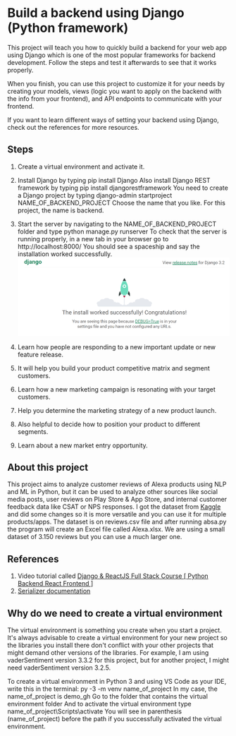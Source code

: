 # Build a backend using Django (Python framework)

This project will teach you how to quickly build a backend for your web app using Django which is one of the most popular frameworks for backend development. Follow the steps and test it afterwards to see that it works properly. 

When you finish, you can use this project to customize it for your needs by creating your models, views (logic you want to apply on the backend with the info from your frontend), and API endpoints to communicate with your frontend.

If you want to learn different ways of setting your backend using Django, check out the references for more resources.

## Steps

1) Create a virtual environment and activate it.
2) Install Django by typing
pip install Django
Also install Django REST framework by typing
pip install djangorestframework
You need to create a Django project by typing
django-admin startproject NAME_OF_BACKEND_PROJECT
Choose the name that you like. For this project, the name is backend.
 
3) Start the server by navigating to the NAME_OF_BACKEND_PROJECT folder and type
python manage.py runserver
To check that the server is running properly, in a new tab in your browser go to
http://localhost:8000/
You should see a spaceship and say the installation worked successfully.
![alt text](images/Installation_ok.PNG)
 
4) Learn how people are responding to a new important update or new feature release.
5) It will help you build your product competitive matrix and segment customers.
6) Learn how a new marketing campaign is resonating with your target customers.
7) Help you determine the marketing strategy of a new product launch.
8) Also helpful to decide how to position your product to different segments.
9) Learn about a new market entry opportunity.

## About this project

This project aims to analyze customer reviews of Alexa products using NLP and ML in Python, but it can be used to analyze other sources like social media posts, user reviews on Play Store & App Store, and internal customer feedback data like CSAT or NPS responses.
I got the dataset from [Kaggle](https://www.kaggle.com/sid321axn/amazon-alexa-reviews) and did some changes so it is more versatile and you can use it for multiple products/apps. The dataset is on reviews.csv file and after running absa.py the program will create an Excel file called Alexa.xlsx. 
We are using a small dataset of 3.150 reviews but you can use a much larger one.

## References

1) Video tutorial called [Django & ReactJS Full Stack Course [ Python Backend React Frontend ]](https://www.youtube.com/watch?v=VBqJ0-imSMU)
2) [Serializer documentation](https://www.django-rest-framework.org/tutorial/1-serialization/)

## Why do we need to create a virtual environment

The virtual environment is something you create when you start a project. It's always advisable to create a virtual environment for your new project so the libraries you install there don't conflict with your other projects that might demand other versions of the libraries. For example, I am using vaderSentiment version 3.3.2 for this project, but for another project, I might need vaderSentiment version 3.2.5.

To create a virtual environment in Python 3 and using VS Code as your IDE, write this in the terminal:
py -3 -m venv name_of_project
In my case, the name_of_project is demo_gh
Go to the folder that contains the virtual environment folder
And to activate the virtual environment type
name_of_project\Scripts\activate
You will see in parenthesis (name_of_project) before the path if you successfully activated the virtual environment.
